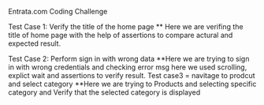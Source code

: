 Entrata.com Coding Challenge

 Test Case 1: Verify the title of the home page
** Here  we are verifing the title of home page with the  help of assertions to compare actural and expected result.

 Test Case 2: Perform sign in with wrong data
**Here we are trying to sign in with wrong credentials and checking error msg here we used scrolling, explict wait and assertions to verify result.
Test case3 = navitage to prodcut and select category
**Here we are trying to Products and selecting specific category and Verify that the selected category is displayed
